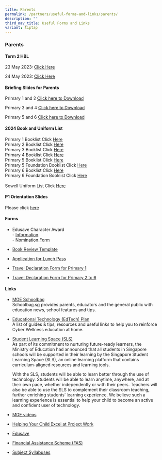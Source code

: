 ```yaml
---
title: Parents
permalink: /partners/useful-forms-and-links/parents/
description: ""
third_nav_title: Useful Forms and Links
variant: tiptap
---
```

<h3><strong>Parents</strong></h3>
<h4>Term 2 HBL </h4>
<p>23 May 2023: <a href="/files/HBL_23_May.pdf" rel="noopener noreferrer nofollow" target="_blank">Click Here</a>
</p>
<p>24 May 2023: <a href="/files/HBL_24_May.pdf" rel="noopener noreferrer nofollow" target="_blank">Click Here</a>
</p>
<h4>Briefing Slides for Parents</h4>
<p>Primary 1 and 2 <a href="/files/Useful Forms and Links/P1_and_P2_Parents__Briefing_2024.pdf" rel="noopener noreferrer nofollow" target="_blank">Click here to Download</a>
</p>
<p>Primary 3 and 4 <a href="/files/Useful Forms and Links/P3P4_Parents__Briefing_2024_PGSlides.pdf" rel="noopener noreferrer nofollow" target="_blank">Click here to Download</a>
</p>
<p>Primary 5 and 6 <a href="/files/Useful Forms and Links/P5P6_Parents__Briefing_2024_2Feb___parents_copy.pdf" rel="noopener noreferrer nofollow" target="_blank">Click here to Download</a>
</p>
<h4>2024 Book and Uniform List</h4>
<p>Primary 1 Booklist Click <a href="/files/Useful%20Forms%20and%20Links/Primary_1_booklist.pdf" rel="noopener noreferrer nofollow" target="_blank">Here</a> 
<br>Primary 2 Booklist Click <a href="/files/Useful%20Forms%20and%20Links/Primary_2_booklist.pdf" rel="noopener noreferrer nofollow" target="_blank">Here</a> 
<br>Primary 3 Booklist Click <a href="/files/Useful%20Forms%20and%20Links/Primary_3_booklist.pdf" rel="noopener noreferrer nofollow" target="_blank">Here</a> 
<br>Primary 4 Booklist Click <a href="/files/Useful%20Forms%20and%20Links/Primary_4_booklist.pdf" rel="noopener noreferrer nofollow" target="_blank">Here</a> 
<br>Primary 5 Booklist Click <a href="/files/Useful%20Forms%20and%20Links/Primary_5_booklist.pdf" rel="noopener noreferrer nofollow" target="_blank">Here</a> 
<br>Primary 5 Foundation Booklist Click <a href="/files/Useful%20Forms%20and%20Links/Primary_5_Foundation_booklist.pdf" rel="noopener noreferrer nofollow" target="_blank">Here</a> 
<br>Primary 6 Booklist Click <a href="/files/Useful%20Forms%20and%20Links/Primary_6_booklist.pdf" rel="noopener noreferrer nofollow" target="_blank">Here</a> 
<br>Primary 6 Foundation Booklist Click <a href="/files/Useful%20Forms%20and%20Links/Primary_6_Foundation_booklist.pdf" rel="noopener noreferrer nofollow" target="_blank">Here</a> 
<br>
<br>Sowell Uniform List Click <a href="/files/Useful%20Forms%20and%20Links/SOWELL_UNIFORM.pdf" rel="noopener noreferrer nofollow" target="_blank">Here</a>
</p>
<h4>P1 Orientation Slides</h4>
<p>Please click <a href="https://online.fliphtml5.com/cuxpm/oiti/" rel="noopener noreferrer nofollow" target="_blank">here</a>
</p>
<h4>Forms</h4>
<ul>
<li>
<p>Edusave Character Award
<br>- <a href="/files/Useful%20Forms%20and%20Links/ECHA%20%202020.pdf" rel="noopener noreferrer nofollow" target="_blank">Information</a> 
<br>- <a href="/files/Useful%20Forms%20and%20Links/ECHA_Nomination%20Forms%202020%20(Parents).pdf" rel="noopener noreferrer nofollow" target="_blank">Nomination Form</a>
</p>
</li>
<li>
<p><a href="/files/Useful%20Forms%20and%20Links/Book_Review_Template(Jun_12).pdf" rel="noopener noreferrer nofollow" target="_blank">Book Review Template</a>
</p>
</li>
<li>
<p><a href="/files/Useful%20Forms%20and%20Links/application%20form%20for%20lunch%20pass.pdf" rel="noopener noreferrer nofollow" target="_blank">Application for Lunch Pass</a>
</p>
</li>
<li>
<p><a href="/files/Useful%20Forms%20and%20Links/travel%20declaration%20p1.pdf" rel="noopener noreferrer nofollow" target="_blank">Travel Declaration Form for Primary 1</a>
</p>
</li>
<li>
<p><a href="/files/Useful%20Forms%20and%20Links/travel%20declaration%20p2-p6.pdf" rel="noopener noreferrer nofollow" target="_blank">Travel Declaration Form for Primary 2 to 6</a>
</p>
</li>
</ul>
<h4>Links</h4>
<ul>
<li>
<p><a href="https://www.schoolbag.edu.sg/" rel="noopener noreferrer nofollow" target="_blank">MOE Schoolbag</a> 
<br>Schoolbag.sg provides parents, educators and the general public with education
news, school features and tips.</p>
</li>
<li>
<p><a href="https://www.moe.gov.sg/education-in-sg/educational-technology-journey/edtech-plan" rel="noopener noreferrer nofollow" target="_blank">Educational Technology (EdTech) Plan</a> 
<br>A list of guides &amp; tips, resources and useful links to help you to
reinforce Cyber Wellness education at home.</p>
</li>
<li>
<p><a href="https://vle.learning.moe.edu.sg/login" rel="noopener noreferrer nofollow" target="_blank">Student Learning Space (SLS)</a> 
<br>As part of its commitment to nurturing future-ready learners, the Ministry
of Education had announced that all students in Singapore schools will
be supported in their learning by the Singapore Student Learning Space
(SLS), an online learning platform that contains curriculum-aligned resources
and learning tools.</p>
<p>With the SLS, students will be able to learn better through the use of
technology. Students will be able to learn anytime, anywhere, and at their
own pace, whether independently or with their peers. Teachers will also
be able to use the SLS to complement their classroom teaching, further
enriching students’ learning experience. We believe such a learning experience
is essential to help your child to become an active and confident user
of technology.</p>
</li>
<li>
<p><a href="https://www.youtube.com/channel/UC8PAXQlNeQ5w4n4uKC0hRmw" rel="noopener noreferrer nofollow" target="_blank">MOE videos</a>
</p>
</li>
<li>
<p><a href="https://www.nlb.gov.sg/sure/wp-content/uploads/2013/07/Parents-guidebook_FA.pdf" rel="noopener noreferrer nofollow" target="_blank">Helping Your Child Excel at Project Work</a>
</p>
</li>
<li>
<p><a href="https://www.moe.gov.sg/education/edusave" rel="noopener noreferrer nofollow" target="_blank">Edusave</a>
</p>
</li>
<li>
<p><a href="https://www.moe.gov.sg/financial-matters/financial-assistance" rel="noopener noreferrer nofollow" target="_blank">Financial Assistance Scheme (FAS)</a>
</p>
</li>
<li>
<p><a href="https://www.moe.gov.sg/primary/curriculum/syllabus" rel="noopener noreferrer nofollow" target="_blank">Subject Syllabuses</a>
</p>
</li>
</ul>
<p></p>